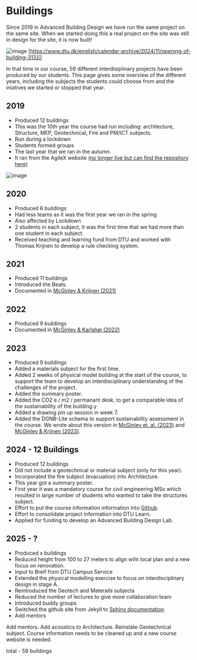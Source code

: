 # Buildings

Since 2019 in Advanced Building Design we have run the same project on the same site. When we started doing this a real project on the site was still in design for the site, it is now built!

![image](https://github.com/user-attachments/assets/085487dc-710c-41f4-963b-3a45ec39e513)
[https://www.dtu.dk/english/calendar-archive/2024/11/opening-of-building-313]()


In that time in our course, 59 different interdisiplinary projects have been produced by our students. This page gives some overview of the different years, including the subjects the students could choose from and the iniatives we started or stopped that year.

## 2019
* Produced 12 buildings
* This was the 10th year the course had run including: architecture, Structure, MEP, Geotechnical, Fire and PM/ICT subjects.
* Run during a lockdown
* Students formed groups
* The last year that we ran in the autumn.
* It ran from the AgileX website [(no longer live but can find the repository here)](https://github.com/timmcginley/F21)

![image](https://github.com/user-attachments/assets/dfe52634-e446-4bb1-acb0-9d663d2a81a9)

## 2020
* Produced 6 buildings
* Had less teams as it was the first year we ran in the spring
* Also affected by Lockdown
* 2 students in each subject, it was the first time that we had more than one student in each subject.
* Received teaching and learning fund from DTU and worked with Thomas Krijnen to develop a rule checking system.

## 2021
* Produced 11 buildings
* Introduced the Beats.
* Documented in [McGinley & Krijnen (2021)](https://www.researchgate.net/publication/355218194_Multi-disciplinary_learning_from_OpenBIM)

## 2022
* Produced 9 buildings
* Documented in [McGinley & Karlshøj (2022)](https://www.researchgate.net/publication/362225610_A_circular_education_system_for_the_AEC)

## 2023
* Produced 9 buildings
* Added a materials subject for the first time.
* Added 2 weeks of physical model building at the start of the course, to support the team to develop an interdisciplinary understanding of the challenges of the project.
* Added the summary poster.
* Added the CO2 e / m2 / permanant desk, to get a comparable idea of the sustainability of the building.y
* Added a drawing pin up session in week 7.
* Added the DGNB-Lite schema to support sustainability assessment in the course. We wrote about this version in [McGinley et. al. (2023)](https://www.researchgate.net/publication/372244146_Supporting_the_OpenBIM_transition) and [McGinley & Krijnen (2023)](https://www.researchgate.net/publication/369107975_A_framework_for_meta-disciplinary_building_analysis).

## 2024 - 12 Buildings
* Produced 12 buildings
* Did not include a geotechnical or material subject (only for this year).
* Incorporated the fire subject (evacuation) into Architecture.
* This year got a summary poster.
* First year it was a mandatory course for civil engineering MSc which resulted in large number of students who wanted to take the structures subject.
* Effort to put the course information information into [Github](https://github.com/timmcginley/41936).
* Effort to consolidate project information into DTU Learn.
* Applied for funding to develop an Advanced Building Design Lab.
  
## 2025 - ?
* Produced x buildings
* Reduced height from 100 to 27 meters to align wiht local plan and a new focus on renovation.
* Input to Breif from DTU Campus Service
* Extended the physical modelling exercise to focus on interdisciplinary design in stage A.
* Reintroduced the Geotech and Materails subjects
* Reduced the number of lectures to give more collaboration team
* Introduced buddy groups
* Switched the github site from Jekyll to [Sphinx documentation](https://timmcginley.github.io/41936/).
* Add mentors

Add mentors. Add acoustics to Architecture. Reinstate Geotechnical subject. Course information needs to be cleaned up and a new course website is needed.

total - 59 buildings
